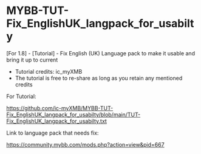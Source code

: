 # MYBB-TUT-Fix_EnglishUK_langpack_for_usabilty


[For 1.8] - [Tutorial] - Fix English (UK) Language pack to make it usable and bring it up to current

* Tutorial credits: ic_myXMB 
* The tutorial is free to re-share as long as you retain any mentioned credits

For Tutorial:

https://github.com/ic-myXMB/MYBB-TUT-Fix_EnglishUK_langpack_for_usabilty/blob/main/TUT-Fix_EnglishUK_langpack_for_usabilty.txt


Link to language pack that needs fix:

https://community.mybb.com/mods.php?action=view&pid=667
